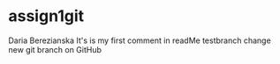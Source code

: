 # assign1git
Daria Berezianska
It's is my first comment in readMe
testbranch change
new git branch on GitHub
